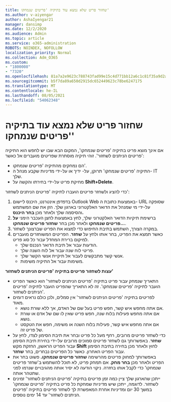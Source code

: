 ```yaml
---
title: שחזור פריט שלא נמצא עוד בתיקיה 'פריטים שנמחקו'
ms.author: v-aiyengar
author: AshaIyengar21
manager: dansimp
ms.date: 12/2/2020
ms.audience: Admin
ms.topic: article
ms.service: o365-administration
ROBOTS: NOINDEX, NOFOLLOW
localization_priority: Normal
ms.collection: Adm_O365
ms.custom:
- "1800008"
- "7320"
ms.openlocfilehash: 81a7a2e9623c788743fad99e15c4d771bb12a6c1c81f35a9d2a6a0729ecf8db7
ms.sourcegitcommit: b5f7da89a650d2915dc652449623c78be6247175
ms.translationtype: MT
ms.contentlocale: he-IL
ms.lasthandoff: 08/05/2021
ms.locfileid: "54062348"
---
```

# <a name="recover-an-item-thats-no-longer-in-your-deleted-items-folder"></a>שחזור פריט שלא נמצא עוד בתיקיה 'פריטים שנמחקו'

אם אינך מוצא פריט בתיקיה 'פריטים שנמחקו', המקום הבא שבו יש לחפש הוא התיקיה 'פריטים הניתנים לשחזור'. זוהי תיקיה מוסתרת שפריטים מועברים אל כאשר:
- הם נמחקים מהתיקיה 'פריטים שנמחקו'.
- התיקיה 'פריטים שנמחקו' תרוקן, על- ידיך או על-ידי מדיניות שקבע מנהל ה- IT שלך.
- מחיקת פריט על-ידי בחירתו והקשה על **Shift+Delete**.

כדי להציג ולשחזר פריטים הועברו לתיקיה 'פריטים הניתנים לשחזור':
1. בדפדפן אינטרנט, היכנס ליישום Outlook Web באמצעות כתובת ה- URL שסופקה על-ידי מי שמנהל את הדואר האלקטרוני בארגון שלך. הזן את שם המשתמש והסיסמה שלך ולאחר מכן **בחר היכנס.**
1. ברשימת תיקיות הדואר האלקטרוני שלך, לחץ באמצעות לחצן העכבר הימני **על פריטים שנמחקו** ולאחר מכן בחר **שחזור פריטים שנמחקו...**.
1. במקרה הצורך, השתמש בתיבת החיפוש כדי למצוא את הפריט שברצונך לשחזר.
1. כאשר תמצא את הפריט, בחר אותו ולחץ על **שחזר**.
   הפריטים המשוחזרים מועברים למיקום ברירת המחדל עבור כל סוג פריט.
    - הודעות עבור אל תיבת הדואר הנכנס שלך.
    - פריטי לוח שנה עבור אל לוח השנה שלך.
    - אנשי קשר מתבקשים לעבור אל תיקיית אנשי הקשר שלך.
    - משימות עבור אל התיקיה משימות.

**עצות לשחזור פריטים בתיקיה 'פריטים הניתנים לשחזור'**

- התאריך שנמחק עבור פריט בתיקיה 'פריטים הניתנים לשחזור' הוא כאשר הפריט הועבר לתיקיה 'פריטים שנמחקו'. זה לא התאריך שהפריט הועבר לתיקיה 'פריטים הניתנים לשחזור'.
- לפריטים בתיקיה 'פריטים הניתנים לשחזור' אין סמלים, ולכן כולם נראים דומים מאוד.
    - אם אתה מחפש איש קשר, חפש פריט בעל שם של האדם, אך ללא שורת נושא.
    - אם אתה מחפש פעילות בלוח שנה, חפש פריט שאין לו שם של אדם או שורת נושא.
    - אם אתה מחפש איש קשר, פעילות בלוח השנה או משימה, חפש את הטקסט של פריט זה.
- כדי לשחזר פריטים מרובים, רחף מעל כל פריט ובחר את תיבת הסימון לצדו, לחץ על **שחזר**. באפשרותך גם לשחזר פריטים סמוכים מרובים על-ידי בחירת תיבת הסימון עבור הפריט הראשון, החזקת מקש **Shift** לחוץ ולאחר מכן בחירה בתיבת הסימון עבור הפריט האחרון. כאשר כל הפריטים נבחרים, בחר **שחזר**.
- באפשרותך למחוק פריטים מהרשימה **שחזור פריטים שנמחקו.** פשוט בחר את הפריט ולאחר מכן **בחר מחק**. אם תמחק פריט, לא תוכל להשתמש ב'שחזר פריטים שנמחקו' כדי לקבל אותו בחזרה. ניקוי הודעה לא יסיר אותה מהגיבויים שנרמו לפני שתטהר אותה.
- ייתכן שהארגון שלך ציין כמה זמן פריטים בתיקיה 'פריטים הניתנים לשחזור' זמינים לשחזור. לדוגמה, ייתכן שיש מדיניות שמחקת כל פריט בתיקיה 'פריטים שנמחקו' במשך 30 יום ומדיניות אחרת המאפשרת לך לשחזר פריטים בתיקיה 'פריטים הניתנים לשחזור' עד 14 ימים נוספים.
